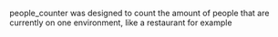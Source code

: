 people_counter was designed to count the amount of people that are currently on one environment, like a restaurant for example

